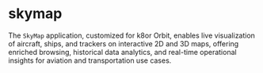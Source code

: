 # skymap
 The `SkyMap` application, customized for k8or Orbit, enables live visualization of aircraft, ships, and trackers on interactive 2D and 3D maps, offering enriched browsing, historical data analytics, and real-time operational insights for aviation and transportation use cases.

